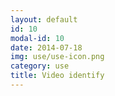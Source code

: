 ```yaml
---
layout: default
id: 10
modal-id: 10
date: 2014-07-18
img: use/use-icon.png
category: use
title: Video identify
---
```


